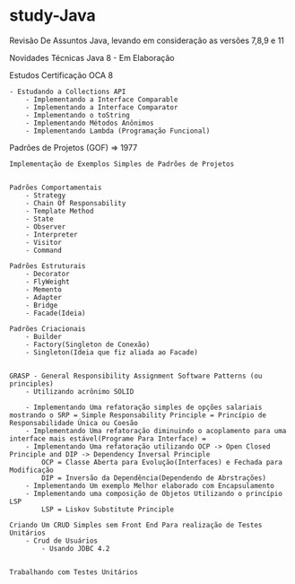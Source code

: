 # study-Java

Revisão De Assuntos Java, levando em consideração as versões 7,8,9 e 11

Novidades Técnicas Java 8
	- Em Elaboração

Estudos Certificação OCA 8
	
	- Estudando a Collections API
		- Implementando a Interface Comparable
		- Implementando a Interface Comparator
		- Implementando o toString
		- Implementando Métodos Anônimos
		- Implementando Lambda (Programação Funcional)

Padrões de Projetos (GOF) => 1977

	Implementação de Exemplos Simples de Padrões de Projetos

	
	Padrões Comportamentais
		- Strategy
		- Chain Of Responsability
		- Template Method
		- State
		- Observer
		- Interpreter
		- Visitor 
		- Command

	Padrões Estruturais 
		- Decorator
		- FlyWeight
		- Memento
		- Adapter
		- Bridge
		- Facade(Ideia)

	Padrões Criacionais
		- Builder
		- Factory(Singleton de Conexão)
		- Singleton(Ideia que fiz aliada ao Facade)


	GRASP - General Responsibility Assignment Software Patterns (ou principles)
		- Utilizando acrônimo SOLID 
	
		- Implementando Uma refatoração simples de opções salariais mostrando o SRP = Simple Responsability Principle = Princípio de Responsabilidade Única ou Coesão
		- Implementando Uma refatoração diminuindo o acoplamento para uma interface mais estável(Programe Para Interface) = 
		- Implementando Uma refatoração utilizando OCP -> Open Closed Principle and DIP -> Dependency Inversal Principle 
			OCP = Classe Aberta para Evolução(Interfaces) e Fechada para Modificação 
			DIP = Inversão da Dependência(Dependendo de Abrstrações)
		- Implementando Um exemplo Melhor elaborado com Encapsulamento
		- Implementando uma composição de Objetos Utilizando o princípio LSP
			LSP = Liskov Substitute Principle

	Criando Um CRUD Simples sem Front End Para realização de Testes Unitários
		- Crud de Usuários 
			- Usando JDBC 4.2


	Trabalhando com Testes Unitários

	

